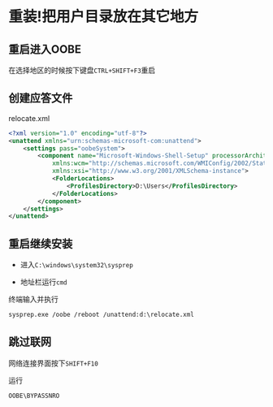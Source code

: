 # 重装!把用户目录放在其它地方

## 重启进入OOBE
在选择地区的时候按下键盘`CTRL+SHIFT+F3`重启

## 创建应答文件

relocate.xml

```xml
<?xml version="1.0" encoding="utf-8"?>
<unattend xmlns="urn:schemas-microsoft-com:unattend">
    <settings pass="oobeSystem">
        <component name="Microsoft-Windows-Shell-Setup" processorArchitecture="amd64" publicKeyToken="31bf3856ad364e35" language="neutral" versionScope="nonSxS"
            xmlns:wcm="http://schemas.microsoft.com/WMIConfig/2002/State"
            xmlns:xsi="http://www.w3.org/2001/XMLSchema-instance">
            <FolderLocations>
                <ProfilesDirectory>D:\Users</ProfilesDirectory>
            </FolderLocations>
        </component>
    </settings>
</unattend>
```

## 重启继续安装
- 进入`C:\windows\system32\sysprep`

- 地址栏运行`cmd`

终端输入并执行  
```bash
sysprep.exe /oobe /reboot /unattend:d:\relocate.xml
```

## 跳过联网
网络连接界面按下`SHIFT+F10`

运行
```bash
OOBE\BYPASSNRO
```